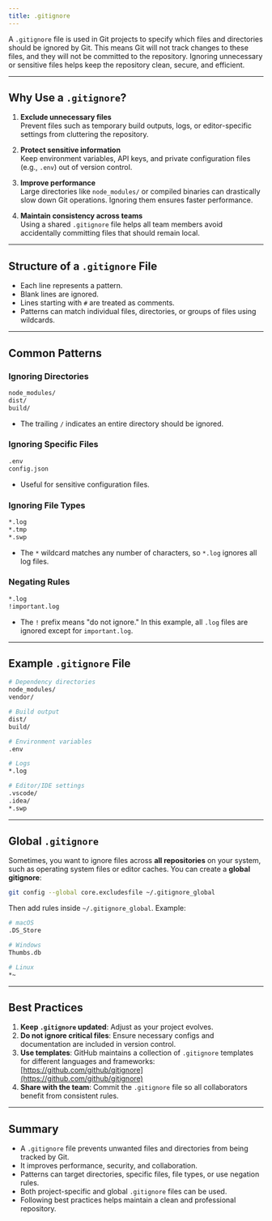 ```yaml
---
title: .gitignore
---
```


A `.gitignore` file is used in Git projects to specify which files and directories should be ignored by Git. This means Git will not track changes to these files, and they will not be committed to the repository. Ignoring unnecessary or sensitive files helps keep the repository clean, secure, and efficient.

---

## Why Use a `.gitignore`?

1. **Exclude unnecessary files**  
   Prevent files such as temporary build outputs, logs, or editor-specific settings from cluttering the repository.

2. **Protect sensitive information**  
   Keep environment variables, API keys, and private configuration files (e.g., `.env`) out of version control.

3. **Improve performance**  
   Large directories like `node_modules/` or compiled binaries can drastically slow down Git operations. Ignoring them ensures faster performance.

4. **Maintain consistency across teams**  
   Using a shared `.gitignore` file helps all team members avoid accidentally committing files that should remain local.

---

## Structure of a `.gitignore` File

- Each line represents a pattern.
- Blank lines are ignored.
- Lines starting with `#` are treated as comments.
- Patterns can match individual files, directories, or groups of files using wildcards.

---

## Common Patterns

### Ignoring Directories

```bash
node_modules/
dist/
build/
```

* The trailing `/` indicates an entire directory should be ignored.

### Ignoring Specific Files

```bash
.env
config.json
```

* Useful for sensitive configuration files.

### Ignoring File Types

```bash
*.log
*.tmp
*.swp
```

* The `*` wildcard matches any number of characters, so `*.log` ignores all log files.

### Negating Rules

```bash
*.log
!important.log
```

* The `!` prefix means "do not ignore."
  In this example, all `.log` files are ignored except for `important.log`.

---

## Example `.gitignore` File

```bash
# Dependency directories
node_modules/
vendor/

# Build output
dist/
build/

# Environment variables
.env

# Logs
*.log

# Editor/IDE settings
.vscode/
.idea/
*.swp
```

---

## Global `.gitignore`

Sometimes, you want to ignore files across **all repositories** on your system, such as operating system files or editor caches.
You can create a **global gitignore**:

```bash
git config --global core.excludesfile ~/.gitignore_global
```

Then add rules inside `~/.gitignore_global`. Example:

```bash
# macOS
.DS_Store

# Windows
Thumbs.db

# Linux
*~
```

---

## Best Practices

1. **Keep `.gitignore` updated**: Adjust as your project evolves.
2. **Do not ignore critical files**: Ensure necessary configs and documentation are included in version control.
3. **Use templates**: GitHub maintains a collection of `.gitignore` templates for different languages and frameworks:
   [https://github.com/github/gitignore](https://github.com/github/gitignore)
4. **Share with the team**: Commit the `.gitignore` file so all collaborators benefit from consistent rules.

---

## Summary

* A `.gitignore` file prevents unwanted files and directories from being tracked by Git.
* It improves performance, security, and collaboration.
* Patterns can target directories, specific files, file types, or use negation rules.
* Both project-specific and global `.gitignore` files can be used.
* Following best practices helps maintain a clean and professional repository.

